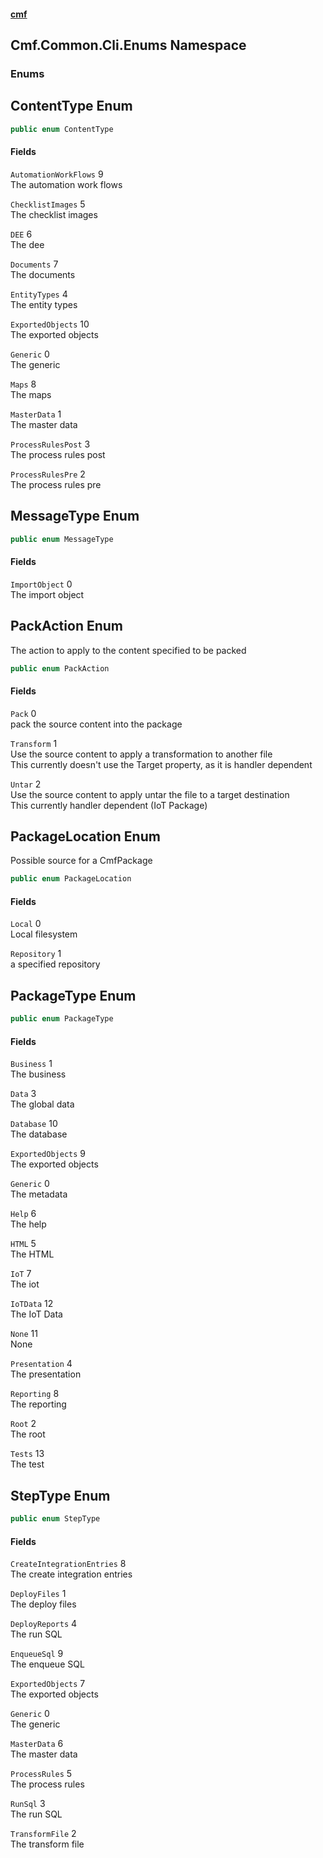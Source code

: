 #### [cmf](index.md 'index')
## Cmf.Common.Cli.Enums Namespace
### Enums
<a name='Cmf_Common_Cli_Enums_ContentType'></a>
## ContentType Enum
```csharp
public enum ContentType

```
#### Fields
<a name='Cmf_Common_Cli_Enums_ContentType_AutomationWorkFlows'></a>
`AutomationWorkFlows` 9  
The automation work flows  
  
<a name='Cmf_Common_Cli_Enums_ContentType_ChecklistImages'></a>
`ChecklistImages` 5  
The checklist images  
  
<a name='Cmf_Common_Cli_Enums_ContentType_DEE'></a>
`DEE` 6  
The dee  
  
<a name='Cmf_Common_Cli_Enums_ContentType_Documents'></a>
`Documents` 7  
The documents  
  
<a name='Cmf_Common_Cli_Enums_ContentType_EntityTypes'></a>
`EntityTypes` 4  
The entity types  
  
<a name='Cmf_Common_Cli_Enums_ContentType_ExportedObjects'></a>
`ExportedObjects` 10  
The exported objects  
  
<a name='Cmf_Common_Cli_Enums_ContentType_Generic'></a>
`Generic` 0  
The generic  
  
<a name='Cmf_Common_Cli_Enums_ContentType_Maps'></a>
`Maps` 8  
The maps  
  
<a name='Cmf_Common_Cli_Enums_ContentType_MasterData'></a>
`MasterData` 1  
The master data  
  
<a name='Cmf_Common_Cli_Enums_ContentType_ProcessRulesPost'></a>
`ProcessRulesPost` 3  
The process rules post  
  
<a name='Cmf_Common_Cli_Enums_ContentType_ProcessRulesPre'></a>
`ProcessRulesPre` 2  
The process rules pre  
  
  
<a name='Cmf_Common_Cli_Enums_MessageType'></a>
## MessageType Enum
```csharp
public enum MessageType

```
#### Fields
<a name='Cmf_Common_Cli_Enums_MessageType_ImportObject'></a>
`ImportObject` 0  
The import object  
  
  
<a name='Cmf_Common_Cli_Enums_PackAction'></a>
## PackAction Enum
The action to apply to the content specified to be packed  
```csharp
public enum PackAction

```
#### Fields
<a name='Cmf_Common_Cli_Enums_PackAction_Pack'></a>
`Pack` 0  
pack the source content into the package  
  
<a name='Cmf_Common_Cli_Enums_PackAction_Transform'></a>
`Transform` 1  
Use the source content to apply a transformation to another file  
This currently doesn't use the Target property, as it is handler dependent  
  
<a name='Cmf_Common_Cli_Enums_PackAction_Untar'></a>
`Untar` 2  
Use the source content to apply untar the file to a target destination  
This currently handler dependent (IoT Package)  
  
  
<a name='Cmf_Common_Cli_Enums_PackageLocation'></a>
## PackageLocation Enum
Possible source for a CmfPackage  
```csharp
public enum PackageLocation

```
#### Fields
<a name='Cmf_Common_Cli_Enums_PackageLocation_Local'></a>
`Local` 0  
Local filesystem  
  
<a name='Cmf_Common_Cli_Enums_PackageLocation_Repository'></a>
`Repository` 1  
a specified repository  
  
  
<a name='Cmf_Common_Cli_Enums_PackageType'></a>
## PackageType Enum
```csharp
public enum PackageType

```
#### Fields
<a name='Cmf_Common_Cli_Enums_PackageType_Business'></a>
`Business` 1  
The business  
  
<a name='Cmf_Common_Cli_Enums_PackageType_Data'></a>
`Data` 3  
The global data  
  
<a name='Cmf_Common_Cli_Enums_PackageType_Database'></a>
`Database` 10  
The database  
  
<a name='Cmf_Common_Cli_Enums_PackageType_ExportedObjects'></a>
`ExportedObjects` 9  
The exported objects  
  
<a name='Cmf_Common_Cli_Enums_PackageType_Generic'></a>
`Generic` 0  
The metadata  
  
<a name='Cmf_Common_Cli_Enums_PackageType_Help'></a>
`Help` 6  
The help  
  
<a name='Cmf_Common_Cli_Enums_PackageType_HTML'></a>
`HTML` 5  
The HTML  
  
<a name='Cmf_Common_Cli_Enums_PackageType_IoT'></a>
`IoT` 7  
The iot  
  
<a name='Cmf_Common_Cli_Enums_PackageType_IoTData'></a>
`IoTData` 12  
The IoT Data  
  
<a name='Cmf_Common_Cli_Enums_PackageType_None'></a>
`None` 11  
None  
  
<a name='Cmf_Common_Cli_Enums_PackageType_Presentation'></a>
`Presentation` 4  
The presentation  
  
<a name='Cmf_Common_Cli_Enums_PackageType_Reporting'></a>
`Reporting` 8  
The reporting  
  
<a name='Cmf_Common_Cli_Enums_PackageType_Root'></a>
`Root` 2  
The root  
  
<a name='Cmf_Common_Cli_Enums_PackageType_Tests'></a>
`Tests` 13  
The test  
  
  
<a name='Cmf_Common_Cli_Enums_StepType'></a>
## StepType Enum
```csharp
public enum StepType

```
#### Fields
<a name='Cmf_Common_Cli_Enums_StepType_CreateIntegrationEntries'></a>
`CreateIntegrationEntries` 8  
The create integration entries  
  
<a name='Cmf_Common_Cli_Enums_StepType_DeployFiles'></a>
`DeployFiles` 1  
The deploy files  
  
<a name='Cmf_Common_Cli_Enums_StepType_DeployReports'></a>
`DeployReports` 4  
The run SQL  
  
<a name='Cmf_Common_Cli_Enums_StepType_EnqueueSql'></a>
`EnqueueSql` 9  
The enqueue SQL  
  
<a name='Cmf_Common_Cli_Enums_StepType_ExportedObjects'></a>
`ExportedObjects` 7  
The exported objects  
  
<a name='Cmf_Common_Cli_Enums_StepType_Generic'></a>
`Generic` 0  
The generic  
  
<a name='Cmf_Common_Cli_Enums_StepType_MasterData'></a>
`MasterData` 6  
The master data  
  
<a name='Cmf_Common_Cli_Enums_StepType_ProcessRules'></a>
`ProcessRules` 5  
The process rules  
  
<a name='Cmf_Common_Cli_Enums_StepType_RunSql'></a>
`RunSql` 3  
The run SQL  
  
<a name='Cmf_Common_Cli_Enums_StepType_TransformFile'></a>
`TransformFile` 2  
The transform file  
  
  
